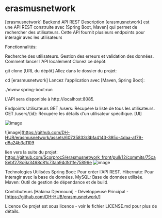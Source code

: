 # erasmusnetwork
[erasmusnetwork] Backend API REST
Description
[erasmusnetwork] est une API REST construite avec [Spring Boot, Maven] qui permet de rechercher des  utilisateurs. Cette API fournit plusieurs endpoints pour interagir avec les utilisateurs

Fonctionnalités:


Recherche des  utilisateurs.
Gestion des erreurs et validation des données.
Comment lancer l'API localement
Clonez ce dépôt:



git clone [URL du dépôt]
Allez dans le dossier du projet:


cd [erasmusnetwork]
Lancez l'application avec [Maven, Spring Boot]:

./mvnw spring-boot:run

L'API sera disponible à http://localhost:8085.

Endpoints
Utilisateurs
GET /users: Récupère la liste de tous les utilisateurs.
GET /users/{id}: Récupère les détails d'un utilisateur spécifique.
[UI]

![image](https://github.com/DH-HUB/erasmusnetwork/assets/60735833/29d879b3-6ae7-47ea-905b-d96b8a688ad9)

![image](https://github.com/DH-HUB/erasmusnetwork/assets/60735833/3bfa4143-395c-4daa-a179-d8a24b3a1109


lien vers la suite du projet:
https://github.com/ScorprocS/erasmusnetwork_front/pull/12/commits/75ca8ebf278c6a3468c81c73aa94dfd1fe75896e
![image](https://github.com/DH-HUB/erasmusnetwork/assets/60735833/a5c58c9e-ed37-4e0a-a247-fa6faf4d0bd3)




Technologies Utilisées
Spring Boot: Pour créer l'API REST.
Hibernate: Pour interagir avec la base de données.
MySQL: Base de données utilisée.
Maven: Outil de gestion de dépendance et de build.



Contributeurs
[Hakima Djermouni] - Développeuse Principal - [https://github.com/DH-HUB/erasmusnetwork/]

Licence
Ce projet est sous licence  - voir le fichier LICENSE.md pour plus de détails.


